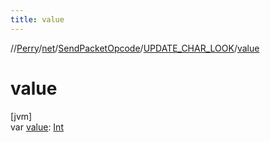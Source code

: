 ```yaml
---
title: value
---
```

//[Perry](../../../../index.html)/[net](../../index.html)/[SendPacketOpcode](../index.html)/[UPDATE_CHAR_LOOK](index.html)/[value](value.html)



# value



[jvm]\
var [value](value.html): [Int](https://kotlinlang.org/api/latest/jvm/stdlib/kotlin/-int/index.html)




